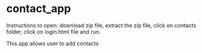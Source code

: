 # contact_app
Instructions to open:
download zip file,
extract the zip file,
click on contacts folder,
click on login.html file and
run.

This app allows user to add contacts 

